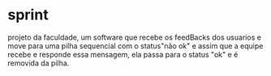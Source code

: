 # sprint
 projeto da faculdade, um software que recebe os feedBacks dos usuarios e move para uma pilha sequencial com o status"não ok" e assim que a equipe recebe e responde essa mensagem, ela passa para o status "ok" e é removida da pilha.
